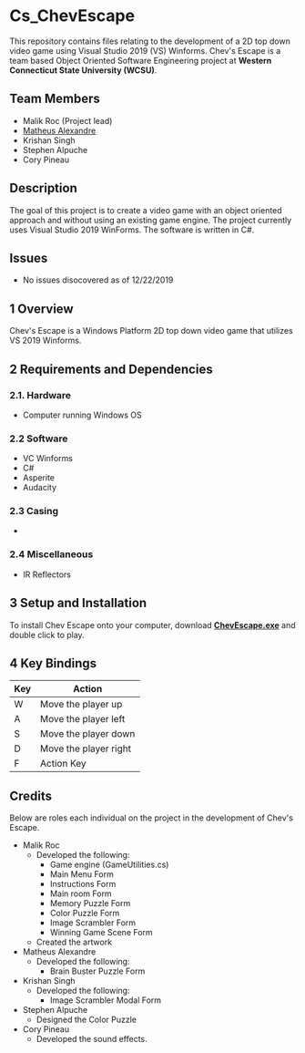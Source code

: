 # Cs_ChevEscape
This repository contains files relating to the development of a 2D top down video game using Visual Studio 2019 (VS) Winforms.
Chev's Escape is a team based Object Oriented Software Engineering project at **Western Connecticut State University (WCSU)**.


## Team Members
- Malik Roc (Project lead) 
- [Matheus Alexandre](https://github.com/madatedeus)
- Krishan Singh
- Stephen Alpuche
- Cory Pineau

## Description
The goal of this project is to create a video game with an object oriented approach and without using an existing game engine. The project currently uses Visual Studio 2019 WinForms. The software is written in C#.

## Issues 
- No issues disocovered as of 12/22/2019

## 1 Overview

Chev's Escape is a Windows Platform 2D top down video game that utilizes VS 2019 Winforms.

## 2 Requirements and Dependencies

### 2.1. Hardware
- Computer running Windows OS

### 2.2 Software
- VC Winforms
- C#
- Asperite
- Audacity

### 2.3 Casing
-

### 2.4 Miscellaneous
- IR Reflectors

## 3 Setup and Installation
To install Chev Escape onto your computer, download [**ChevEscape.exe**](https://github.com/rocstory/Cs_ChevEscape/blob/master/ChevEscape.exe) and double click to play.

## 4 Key Bindings

|    Key     |                              Action                             | 
|------------|-----------------------------------------------------------------|
|     W      |                         Move the player up                      |
|     A      |                         Move the player left                    |
|     S      |                         Move the player down                    |
|     D      |                         Move the player right                   |
|     F      |                         Action Key                              |

## Credits
Below are roles each individual on the project in the development of Chev's Escape.

- Malik Roc
  - Developed the following: 
    - Game engine (GameUtilities.cs)
    - Main Menu Form
    - Instructions Form
    - Main room Form
    - Memory Puzzle Form
    - Color Puzzle Form
    - Image Scrambler Form
    - Winning Game Scene Form
  - Created the artwork
- Matheus Alexandre
  - Developed the following:
      - Brain Buster Puzzle Form
- Krishan Singh
  - Developed the following:
    - Image Scrambler Modal Form
- Stephen Alpuche
  - Designed the Color Puzzle
- Cory Pineau
  - Developed the sound effects.
